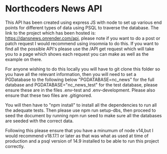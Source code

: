 # Northcoders News API

This API has been created using express JS with node to set up various end points for different types of data using PSQL to traverse the database. The link to the project which has been hosted is: https://dansnews.onrender.com/api, please note if you want to do a post or patch request I would recommend using insomnia to do this. If you want to find all the possible API's please use the /API get request which will take you to a page which shows each request you can make as well as the example on there.

For anyone wishing to do this locally you will have to git clone this folder so you have all the relevant information, then you will need to set a PGDatabase to the following below "PGDATABASE=nc_news" for the full database and PGDATABASE="nc_news_test" for the test database, please ensure these are in the files .env-test and .env-development. Please also ensure that these two files are .gitignored. 

You will then have to "npm install" to install all the dependencies to run all the adequate tests. Then please use npm run setup-dbs, then proceed to seed the document by running npm run seed to make sure all the databases are seeded with the correct data.

Following this please ensure that you have a minumum of node v14,but I would recommend v18.17.1 or later as that was what as used at time of production and a psql version of 14.9 installed to be able to run this project correctly.
